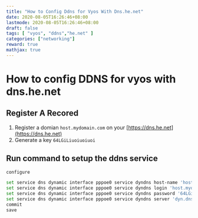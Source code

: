 ```yaml
---
title: "How to Config Ddns for Vyos With Dns.he.net"
date: 2020-08-05T16:26:46+08:00
lastmode: 2020-08-05T16:26:46+08:00
draft: false
tags: [ "vyos", "ddns","he.net" ]
categories: ["networking"]
reward: true
mathjax: true
---
```


# How to config DDNS for vyos with dns.he.net


## Register A Recored 
1. Register a domian `host.mydomain.com` on your [https://dns.he.net](https://dns.he.net)
2. Generate a key `64LGiLiuoiuoiuoi`



## Run command to setup the ddns service

```bash
configure

set service dns dynamic interface pppoe0 service dyndns host-name 'host.mydomain.com'
set service dns dynamic interface pppoe0 service dyndns login 'host.mydomain.com'
set service dns dynamic interface pppoe0 service dyndns password '64LGiLiuoiuoiuoi'
set service dns dynamic interface pppoe0 service dyndns server 'dyn.dns.he.net'
commit
save

```



